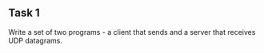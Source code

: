 ## Task 1
Write a set of two programs - a client that sends and a server that receives UDP datagrams.